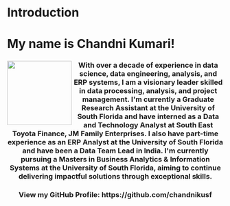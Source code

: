 # Introduction
<h1 align="left"> My name is Chandni Kumari!</h1>

<h3 align="center"><img src= "https://github.com/chandnikusf/Introduction/assets/119237294/5b17b17b-d5ea-4467-8a85-8d142ad1f30b" width="150" align="left" >With over a decade of experience in data science, data engineering, analysis, and ERP systems, I am a visionary leader skilled in data processing, analysis, and project management. I'm currently a Graduate Research Assistant at the University of South Florida and have interned as a Data and Technology Analyst at South East Toyota Finance, JM Family Enterprises. I also have part-time experience as an ERP Analyst at the University of South Florida and have been a Data Team Lead in India. I'm currently pursuing a Masters in Business Analytics & Information Systems at the University of South Florida, aiming to continue delivering impactful solutions through exceptional skills.</h3>

<h3 align="center">View my GitHub Profile: https://github.com/chandnikusf </h3>

